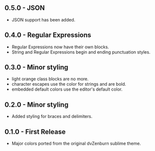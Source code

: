 ## 0.5.0 - JSON
* JSON support has been added.

## 0.4.0 - Regular Expressions
* Regular Expressions now have their own blocks.
* String and Regular Expressions begin and ending punctuation styles.

## 0.3.0 - Minor styling
* light orange class blocks are no more.
* character escapes use the color for strings and are bold.
* embedded default colors use the editor's default color.

## 0.2.0 - Minor styling
* Added styling for braces and delimiters.

## 0.1.0 - First Release
* Major colors ported from the original dvZenburn sublime theme.
